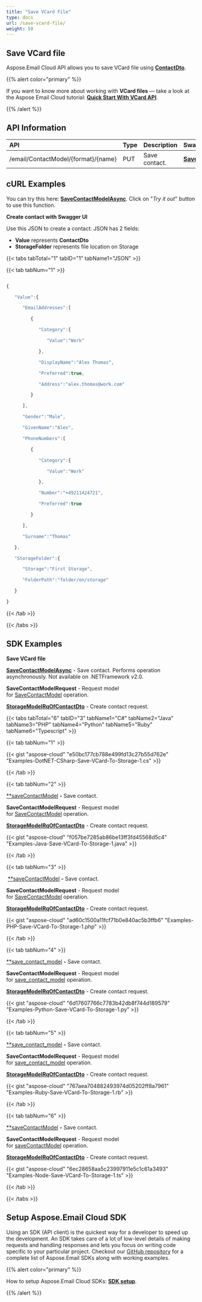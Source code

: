 ```yaml
---
title: "Save VCard File"
type: docs
url: /save-vcard-file/
weight: 50
---
```


## **Save VCard file**
Aspose.Email Cloud API allows you to save VCard file using [**ContactDto**](https://github.com/aspose-email-cloud/aspose-email-cloud-dotnet/blob/master/docs/ContactDto.md).



{{% alert color="primary" %}} 

If you want to know more about working with **VCard files** — take a look at the Aspose Email Cloud tutorial: [**Quick Start With VCard API**](/quick-start-with-vcard-api/).

{{% /alert %}} 


## **API Information**

|**API**|**Type**|**Description**|**Swagger Link**|
| :- | :- | :- | :- |
|/email/ContactModel/{format}/{name}|PUT|Save contact.|[**SaveContactModelAsync**](https://apireference.aspose.cloud/email/#/ContactModel/SaveContactModel)|
## **cURL Examples**
You can try this here: [**SaveContactModelAsync**](https://apireference.aspose.cloud/email/#/ContactModel/SaveContactModel). Click on "*Try it out*" button to use this function. 

**Create contact with Swagger UI**

Use this JSON to create a contact:
JSON has 2 fields:

- **Value** represents **ContactDto**
- **StorageFolder** represents file location on Storage

{{< tabs tabTotal="1" tabID="1" tabName1="JSON" >}}





{{< tab tabNum="1" >}}



```javascript

{

   "Value":{

      "EmailAddresses":[

         {

            "Category":{

               "Value":"Work"

            },

            "DisplayName":"Alex Thomas",

            "Preferred":true,

            "Address":"alex.thomas@work.com"

         }

      ],

      "Gender":"Male",

      "GivenName":"Alex",

      "PhoneNumbers":[

         {

            "Category":{

               "Value":"Work"

            },

            "Number":"+49211424721",

            "Preferred":true

         }

      ],

      "Surname":"Thomas"

   },

   "StorageFolder":{

      "Storage":"First Storage",

      "FolderPath":"folder/on/storage"

   }

}

```

{{< /tab >}}

{{< /tabs >}}
## **SDK Examples**
**Save VCard file**

[**SaveContactModelAsync**](https://github.com/aspose-email-cloud/aspose-email-cloud-dotnet/blob/9511b81d6c62dda413dc23f6f6f8a0973a144343/docs/EmailApi.md#SaveContactModelAsync) - Save contact. Performs operation asynchronously. Not available on .NETFramework v2.0.

**SaveContactModelRequest** - Request model for [SaveContactModel](https://github.com/aspose-email-cloud/aspose-email-cloud-dotnet/blob/9511b81d6c62dda413dc23f6f6f8a0973a144343/docs/EmailApi.md#SaveContactModelAsync) operation.

[**StorageModelRqOfContactDto**](https://github.com/aspose-email-cloud/aspose-email-cloud-dotnet/blob/9511b81d6c62dda413dc23f6f6f8a0973a144343/docs/StorageModelRqOfContactDto.md) - Create contact request.


{{< tabs tabTotal="6" tabID="3" tabName1="C#" tabName2="Java" tabName3="PHP" tabName4="Python" tabName5="Ruby" tabName6="Typescript" >}}

{{< tab tabNum="1" >}}

{{< gist "aspose-cloud" "e50bc177cb788e499fd13c27b55d762e" "Examples-DotNET-CSharp-Save-VCard-To-Storage-1.cs" >}}

{{< /tab >}}

{{< tab tabNum="2" >}}

[**saveContactModel](https://github.com/aspose-email-cloud/aspose-email-cloud-java/blob/37ee732853b3f483c1af14402662fe790ad5aaf9/docs/EmailApi.md#SaveContactModel) **-** Save contact.

**SaveContactModelRequest** - Request model for [SaveContactModel](https://github.com/aspose-email-cloud/aspose-email-cloud-java/blob/37ee732853b3f483c1af14402662fe790ad5aaf9/docs/EmailApi.md#SaveContactModel) operation.

[**StorageModelRqOfContactDto**](https://github.com/aspose-email-cloud/aspose-email-cloud-java/blob/37ee732853b3f483c1af14402662fe790ad5aaf9/docs/StorageModelRqOfContactDto.md) - Create contact request.

{{< gist "aspose-cloud" "f057be7285ab86be13ff3fd45568d5c4" "Examples-Java-Save-VCard-To-Storage-1.java" >}}

{{< /tab >}}

{{< tab tabNum="3" >}}

 [**saveContactModel](https://github.com/aspose-email-cloud/aspose-email-cloud-php/blob/3a5c2c35a31629493aa484b65870622165570db8/doc/EmailApi.md#saveContactModel) **-** Save contact.

**SaveContactModelRequest** - Request model for [SaveContactModel](https://github.com/aspose-email-cloud/aspose-email-cloud-php/blob/3a5c2c35a31629493aa484b65870622165570db8/doc/EmailApi.md#saveContactModel) operation.

[**StorageModelRqOfContactDto**](https://github.com/aspose-email-cloud/aspose-email-cloud-php/blob/3a5c2c35a31629493aa484b65870622165570db8/doc/StorageModelRqOfContactDto.md) - Create contact request.

{{< gist "aspose-cloud" "ad60c1500a11fcf71b0e840ac5b3ffb6" "Examples-PHP-Save-VCard-To-Storage-1.php" >}}

{{< /tab >}}

{{< tab tabNum="4" >}}

[**save_contact_model](https://github.com/aspose-email-cloud/aspose-email-cloud-python/blob/22a14eb5f9ca38fcf2e79193a2890d3018fbaf84/sdk/docs/EmailApi.md#save_contact_model) **-** Save contact.

**SaveContactModelRequest** - Request model for [save_contact_model](https://github.com/aspose-email-cloud/aspose-email-cloud-python/blob/22a14eb5f9ca38fcf2e79193a2890d3018fbaf84/sdk/docs/EmailApi.md#save_contact_model) operation.

[**StorageModelRqOfContactDto**](https://github.com/aspose-email-cloud/aspose-email-cloud-python/blob/22a14eb5f9ca38fcf2e79193a2890d3018fbaf84/sdk/docs/StorageModelRqOfContactDto.md) - Create contact request.

{{< gist "aspose-cloud" "6d17607766c7783b42db8f744d189579" "Examples-Python-Save-VCard-To-Storage-1.py" >}}

{{< /tab >}}

{{< tab tabNum="5" >}}

[**save_contact_model](https://github.com/aspose-email-cloud/aspose-email-cloud-ruby/blob/f3225bb43730f601716d5aa26c0f5e1734a64833/docs/EmailApi.md#save_contact_model) **-** Save contact.

**SaveContactModelRequest** - Request model for [save_contact_model](https://github.com/aspose-email-cloud/aspose-email-cloud-ruby/blob/f3225bb43730f601716d5aa26c0f5e1734a64833/docs/EmailApi.md#save_contact_model) operation.

[**StorageModelRqOfContactDto**](https://github.com/aspose-email-cloud/aspose-email-cloud-ruby/blob/f3225bb43730f601716d5aa26c0f5e1734a64833/docs/StorageModelRqOfContactDto.md) - Create contact request.

{{< gist "aspose-cloud" "767aea704882493974d05202ff8a7961" "Examples-Ruby-Save-VCard-To-Storage-1.rb" >}}

{{< /tab >}}

{{< tab tabNum="6" >}}

[**saveContactModel](https://github.com/aspose-email-cloud/aspose-email-cloud-node/blob/0d0ec4f4a9ca1beb87e3c194f1ac69630d5205fe/doc/EmailApi.md#saveContactModel) **-** Save contact.

**SaveContactModelRequest** - Request model for [saveContactModel](https://github.com/aspose-email-cloud/aspose-email-cloud-node/blob/0d0ec4f4a9ca1beb87e3c194f1ac69630d5205fe/doc/EmailApi.md#saveContactModel) operation.

[**StorageModelRqOfContactDto**](https://github.com/aspose-email-cloud/aspose-email-cloud-node/blob/0d0ec4f4a9ca1beb87e3c194f1ac69630d5205fe/doc/StorageModelRqOfContactDto.md) - Create contact request.

{{< gist "aspose-cloud" "6ec28658aa5c23997911e5c1c61a3493" "Examples-Node-Save-VCard-To-Storage-1.ts" >}}

{{< /tab >}}

{{< /tabs >}}


## **Setup Aspose.Email Cloud SDK**
Using an SDK (API client) is the quickest way for a developer to speed up the development. An SDK takes care of a lot of low-level details of making requests and handling responses and lets you focus on writing code specific to your particular project. Checkout our [GitHub repository](https://github.com/aspose-email-cloud) for a complete list of Aspose.Email SDKs along with working examples.

{{% alert color="primary" %}} 

How to setup Aspose.Email Cloud SDKs: [**SDK setup**](/sdk-setup/).

{{% /alert %}}

